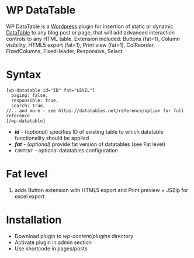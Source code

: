 WP DataTable
============
WP DataTable is a [Wordpress](https://wordpress.org) plugin for insertion of static or dynamic [DataTable](https://datatables.net) to any blog post or page, 
that will add advanced interaction controls to any HTML table.
Extension included: Buttons (fat=1), Column visibility, HTML5 export (fat=1), Print view (fat=1), ColReorder, FixedColumns, FixedHeader, Responsive, Select

# Syntax
```
[wp-datatable id="ID" fat="LEVEL"]
  paging: false,
  responsible: true,
  search: true,
//.. and more - see https://datatables.net/reference/option for full reference
[/wp-datatable]
```

- ***id*** - (*optional*) specifies ID of existing table to which datatable functionality should be applied
- ***fat*** - (*optional*) provide fat version of datatables (see Fat level)
- `CONTENT` - optional datatables configuration

# Fat level
1. adds Button extension with HTML5 export and Print preview + JSZip for excel export

# Installation
* Download plugin to *wp-content/plugins* directory
* Activate plugin in admin section
* Use shortcode in pages/posts
